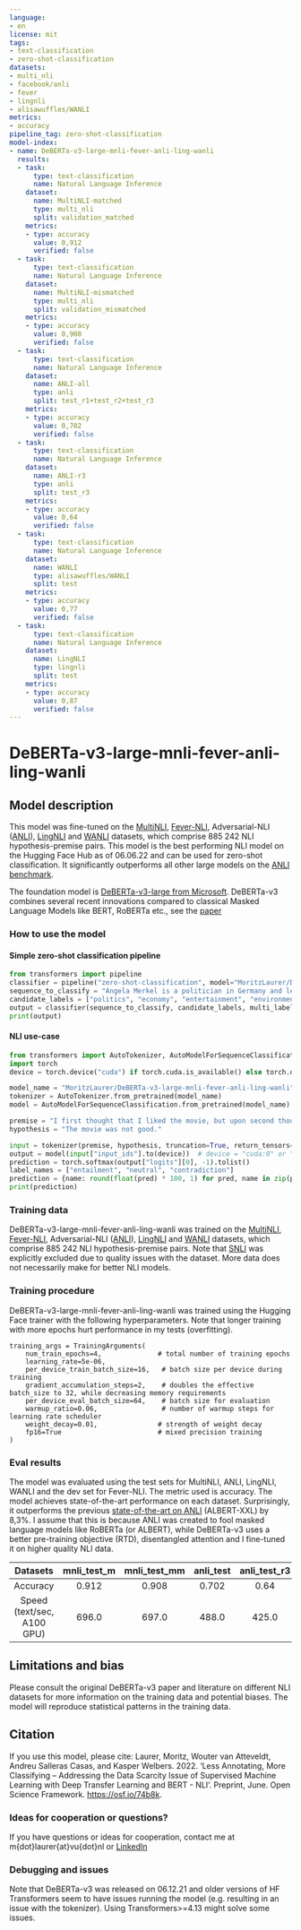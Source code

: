 ```yaml
---
language:
- en
license: mit
tags:
- text-classification
- zero-shot-classification
datasets:
- multi_nli
- facebook/anli
- fever
- lingnli
- alisawuffles/WANLI
metrics:
- accuracy
pipeline_tag: zero-shot-classification
model-index:
- name: DeBERTa-v3-large-mnli-fever-anli-ling-wanli
  results:
  - task:
      type: text-classification
      name: Natural Language Inference
    dataset:
      name: MultiNLI-matched
      type: multi_nli
      split: validation_matched
    metrics:
    - type: accuracy
      value: 0,912
      verified: false
  - task:
      type: text-classification
      name: Natural Language Inference
    dataset:
      name: MultiNLI-mismatched
      type: multi_nli
      split: validation_mismatched
    metrics:
    - type: accuracy
      value: 0,908
      verified: false
  - task:
      type: text-classification
      name: Natural Language Inference
    dataset:
      name: ANLI-all
      type: anli
      split: test_r1+test_r2+test_r3
    metrics:
    - type: accuracy
      value: 0,702
      verified: false
  - task:
      type: text-classification
      name: Natural Language Inference
    dataset:
      name: ANLI-r3
      type: anli
      split: test_r3
    metrics:
    - type: accuracy
      value: 0,64
      verified: false
  - task:
      type: text-classification
      name: Natural Language Inference
    dataset:
      name: WANLI
      type: alisawuffles/WANLI
      split: test
    metrics:
    - type: accuracy
      value: 0,77
      verified: false
  - task:
      type: text-classification
      name: Natural Language Inference
    dataset:
      name: LingNLI
      type: lingnli
      split: test
    metrics:
    - type: accuracy
      value: 0,87
      verified: false
---
```


# DeBERTa-v3-large-mnli-fever-anli-ling-wanli
## Model description
This model was fine-tuned on the [MultiNLI](https://huggingface.co/datasets/multi_nli), [Fever-NLI](https://github.com/easonnie/combine-FEVER-NSMN/blob/master/other_resources/nli_fever.md), Adversarial-NLI ([ANLI](https://huggingface.co/datasets/anli)), [LingNLI](https://arxiv.org/pdf/2104.07179.pdf) and [WANLI](https://huggingface.co/datasets/alisawuffles/WANLI) datasets, which comprise 885 242 NLI hypothesis-premise pairs. This model is the best performing NLI model on the Hugging Face Hub as of 06.06.22 and can be used for zero-shot classification. It significantly outperforms all other large models on the [ANLI benchmark](https://github.com/facebookresearch/anli).

The foundation model is [DeBERTa-v3-large from Microsoft](https://huggingface.co/microsoft/deberta-v3-large). DeBERTa-v3 combines several recent innovations compared to classical Masked Language Models like BERT, RoBERTa etc., see the [paper](https://arxiv.org/abs/2111.09543)


### How to use the model
#### Simple zero-shot classification pipeline
```python
from transformers import pipeline
classifier = pipeline("zero-shot-classification", model="MoritzLaurer/DeBERTa-v3-large-mnli-fever-anli-ling-wanli")
sequence_to_classify = "Angela Merkel is a politician in Germany and leader of the CDU"
candidate_labels = ["politics", "economy", "entertainment", "environment"]
output = classifier(sequence_to_classify, candidate_labels, multi_label=False)
print(output)
```
#### NLI use-case
```python
from transformers import AutoTokenizer, AutoModelForSequenceClassification
import torch
device = torch.device("cuda") if torch.cuda.is_available() else torch.device("cpu")

model_name = "MoritzLaurer/DeBERTa-v3-large-mnli-fever-anli-ling-wanli"
tokenizer = AutoTokenizer.from_pretrained(model_name)
model = AutoModelForSequenceClassification.from_pretrained(model_name)

premise = "I first thought that I liked the movie, but upon second thought it was actually disappointing."
hypothesis = "The movie was not good."

input = tokenizer(premise, hypothesis, truncation=True, return_tensors="pt")
output = model(input["input_ids"].to(device))  # device = "cuda:0" or "cpu"
prediction = torch.softmax(output["logits"][0], -1).tolist()
label_names = ["entailment", "neutral", "contradiction"]
prediction = {name: round(float(pred) * 100, 1) for pred, name in zip(prediction, label_names)}
print(prediction)
```

### Training data
DeBERTa-v3-large-mnli-fever-anli-ling-wanli was trained on the [MultiNLI](https://huggingface.co/datasets/multi_nli), [Fever-NLI](https://github.com/easonnie/combine-FEVER-NSMN/blob/master/other_resources/nli_fever.md), Adversarial-NLI ([ANLI](https://huggingface.co/datasets/anli)), [LingNLI](https://arxiv.org/pdf/2104.07179.pdf) and [WANLI](https://huggingface.co/datasets/alisawuffles/WANLI) datasets, which comprise 885 242 NLI hypothesis-premise pairs. Note that [SNLI](https://huggingface.co/datasets/snli) was explicitly excluded due to quality issues with the dataset. More data does not necessarily make for better NLI models. 

### Training procedure
DeBERTa-v3-large-mnli-fever-anli-ling-wanli was trained using the Hugging Face trainer with the following hyperparameters. Note that longer training with more epochs hurt performance in my tests (overfitting).


```
training_args = TrainingArguments(
    num_train_epochs=4,              # total number of training epochs
    learning_rate=5e-06,
    per_device_train_batch_size=16,   # batch size per device during training
    gradient_accumulation_steps=2,    # doubles the effective batch_size to 32, while decreasing memory requirements
    per_device_eval_batch_size=64,    # batch size for evaluation
    warmup_ratio=0.06,                # number of warmup steps for learning rate scheduler
    weight_decay=0.01,               # strength of weight decay
    fp16=True                        # mixed precision training
)
```

### Eval results
The model was evaluated using the test sets for MultiNLI, ANLI, LingNLI, WANLI and the dev set for Fever-NLI. The metric used is accuracy.
The model achieves state-of-the-art performance on each dataset. Surprisingly, it outperforms the previous [state-of-the-art on ANLI](https://github.com/facebookresearch/anli) (ALBERT-XXL) by 8,3%. I assume that this is because ANLI was created to fool masked language models like RoBERTa (or ALBERT), while DeBERTa-v3 uses a better pre-training objective (RTD), disentangled attention and I fine-tuned it on higher quality NLI data. 

|Datasets|mnli_test_m|mnli_test_mm|anli_test|anli_test_r3|ling_test|wanli_test|
| :---: | :---: | :---: | :---: | :---: | :---: | :---: |
|Accuracy|0.912|0.908|0.702|0.64|0.87|0.77|
|Speed (text/sec, A100 GPU)|696.0|697.0|488.0|425.0|828.0|980.0|

## Limitations and bias
Please consult the original DeBERTa-v3 paper and literature on different NLI datasets for more information on the training data and potential biases. The model will reproduce statistical patterns in the training data. 

## Citation
If you use this model, please cite: Laurer, Moritz, Wouter van Atteveldt, Andreu Salleras Casas, and Kasper Welbers. 2022. ‘Less Annotating, More Classifying – Addressing the Data Scarcity Issue of Supervised Machine Learning with Deep Transfer Learning and BERT - NLI’. Preprint, June. Open Science Framework. https://osf.io/74b8k.

### Ideas for cooperation or questions?
If you have questions or ideas for cooperation, contact me at m{dot}laurer{at}vu{dot}nl or [LinkedIn](https://www.linkedin.com/in/moritz-laurer/)

### Debugging and issues
Note that DeBERTa-v3 was released on 06.12.21 and older versions of HF Transformers seem to have issues running the model (e.g. resulting in an issue with the tokenizer). Using Transformers>=4.13 might solve some issues. 
